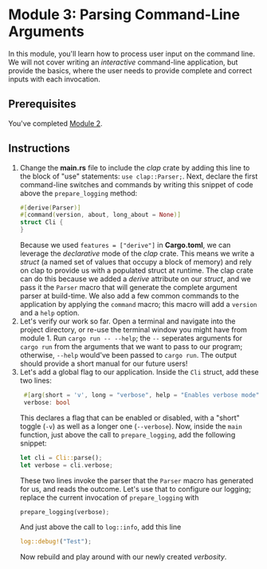 # Module 3: Parsing Command-Line Arguments

In this module, you'll learn how to process user input on the command line.
We will not cover writing an _interactive_ command-line application, but provide the basics, where the user needs to provide complete and correct inputs with each invocation.

## Prerequisites

You've completed [Module 2](./step-by-step-2.md).

## Instructions

1. Change the **main.rs** file to include the _clap_ crate by adding this line to the block of "use" statements:
`use clap::Parser;`.
   Next, declare the first command-line switches and commands by writing this snippet of code above the `prepare_logging` method:
   ```rs
   #[derive(Parser)]
   #[command(version, about, long_about = None)]
   struct Cli {
   }
   ```
   Because we used `features = ["derive"]` in **Cargo.toml**, we can leverage the _declarative_ mode of the _clap_ crate.
   This means we write a _struct_ (a named set of values that occupy a block of memory) and rely on clap to provide us with a populated struct at runtime.
   The clap crate can do this because we added a _derive_ attribute on our _struct_, and we pass it the `Parser` macro that will generate the complete argument parser at build-time.
   We also add a few common commands to the application by applying the `command` macro; this macro will add a `version` and a `help` option.
2. Let's verify our work so far.
   Open a terminal and navigate into the project directory, or re-use the terminal window you might have from module 1.
   Run `cargo run -- --help`; the `--` seperates arguments for `cargo run` from the arguments that we want to pass to our program; otherwise, `--help` would've been passed to `cargo run`.
   The output should provide a short manual for our future users!
3. Let's add a global flag to our application.
   Inside the `Cli` struct, add these two lines:
   ```rs
    #[arg(short = 'v', long = "verbose", help = "Enables verbose mode")]
    verbose: bool
   ```
   This declares a flag that can be enabled or disabled, with a "short" toggle (`-v`) as well as a longer one (`--verbose`).
   Now, inside the `main` function, just above the call to `prepare_logging`, add the following snippet:
   ```rs
   let cli = Cli::parse();
   let verbose = cli.verbose;
   ```
   These two lines invoke the parser that the `Parser` macro has generated for us, and reads the outcome.
   Let's use that to configure our logging; replace the current invocation of `prepare_logging` with
   ```rs
   prepare_logging(verbose);
   ```
   And just above the call to `log::info`, add this line
   ```rs
   log::debug!("Test");
   ```
   Now rebuild and play around with our newly created _verbosity_.